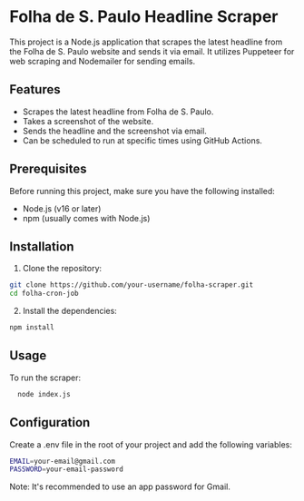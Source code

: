 # Folha de S. Paulo Headline Scraper

This project is a Node.js application that scrapes the latest headline from the Folha de S. Paulo website and sends it via email. It utilizes Puppeteer for web scraping and Nodemailer for sending emails.

## Features

- Scrapes the latest headline from Folha de S. Paulo.
- Takes a screenshot of the website.
- Sends the headline and the screenshot via email.
- Can be scheduled to run at specific times using GitHub Actions.

## Prerequisites

Before running this project, make sure you have the following installed:

- Node.js (v16 or later)
- npm (usually comes with Node.js)

## Installation

1. Clone the repository:
  ```bash
  git clone https://github.com/your-username/folha-scraper.git
  cd folha-cron-job
  ```
2. Install the dependencies:
  ```bash
  npm install
  ```

## Usage

To run the scraper:
```bash
  node index.js
  ```

## Configuration

Create  a .env file in the root of your project and add the following variables:

```bash
EMAIL=your-email@gmail.com
PASSWORD=your-email-password
```
Note: It's recommended to use an app password for Gmail.


